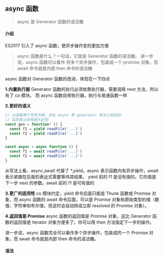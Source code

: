 ## async 函数
> async 是 Generator 函数的语法糖

#### 介绍
ES2017 引入了 async 函数，使异步操作变的更加方便
> async 函数是什么？一句话，它就是 Generator 函数的语法糖。
进一步说，async 函数可以看作 将多个异步操作，包装成一个 promise 对象，而 await 命令就是内部 then 命令的语法糖

async 函数对 Generator 函数的改进，体现在一下四点

**1.内置执行器**
Generator 函数的执行必须依靠执行器，需要调用 next 方法，所以有了 co 模块。
而 async 函数自带执行器，执行与普通函数一样

**2.更好的语义**
```js
// 以读取两个文件为例，对比 async 和 generator 写法上的区别
// 实际意义还有很大区别
const gen = function* () {
  const f1 = yield readFile('...1')
  const f2 = yield readFile('...2')
}

const async = async function () {
  const f1 = await readFile('...1')
  const f2 = await readFile('...2')
}
```
从写法上看，async,await 代替了 *,yield。async 表示函数内有异步操作，await 表示紧跟在后面的表达式需要等待其结果。
yield 前的 f1 是没有值的，它的值是下一步 next 的参数。await 前的 f1 是可有值的

**3.更广的适用性**
co 模块约定，yield 命令后面只能是 Thunk 函数或 Promise 对象，而 async 函数的 await 命令后面，可以是 Promise 对象和原始类型的值（数值、字符串和布尔值，但这时会自动转成立即 resolved 的 Promise 对象）。

**4.返回值是 Promise**
async 函数的返回值是 Promise 对象，这比 Generator 函数的返回值是 Iterator 对象方便多了。你可以用 then 方法指定下一步的操作。

进一步说，async 函数完全可以看作多个异步操作，包装成的一个 Promise 对象，而 await 命令就是内部 then 命令的语法糖。

#### 语法

